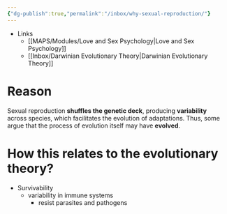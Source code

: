 ```yaml
---
{"dg-publish":true,"permalink":"/inbox/why-sexual-reproduction/"}
---
```


- Links
	- [[MAPS/Modules/Love and Sex Psychology\|Love and Sex Psychology]]
	- [[Inbox/Darwinian Evolutionary Theory\|Darwinian Evolutionary Theory]]
# Reason
Sexual reproduction **shuffles the genetic deck**, producing **variability** across species, which facilitates the evolution of adaptations. Thus, some argue that the process of evolution itself may have **evolved**.
# How this relates to the evolutionary theory?
- Survivability
	- variability in immune systems
		- resist parasites and pathogens

